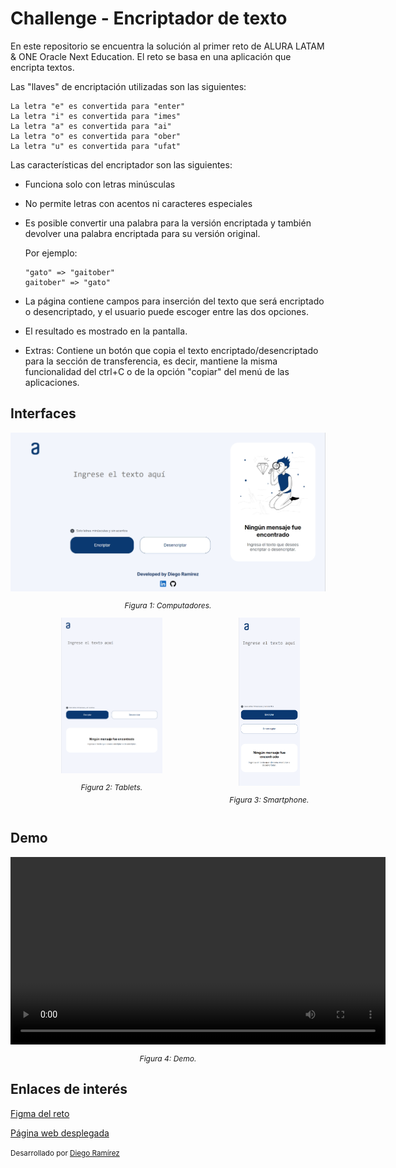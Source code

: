 # Challenge - Encriptador de texto 

En este repositorio se encuentra la solución al primer reto de ALURA LATAM & ONE Oracle Next Education. El reto se basa en una aplicación que encripta textos.

Las "llaves" de encriptación utilizadas son las siguientes:
```
La letra "e" es convertida para "enter"
La letra "i" es convertida para "imes"
La letra "a" es convertida para "ai"
La letra "o" es convertida para "ober"
La letra "u" es convertida para "ufat"
```

Las características del encriptador son las siguientes:

- Funciona solo con letras minúsculas

- No permite letras con acentos ni caracteres especiales

- Es posible convertir una palabra para la versión encriptada y también devolver una palabra encriptada para su versión original.

  Por ejemplo:
  ```
  "gato" => "gaitober"
  gaitober" => "gato"
  ```
- La página contiene campos para inserción del texto que será encriptado o desencriptado, y el usuario puede escoger entre las dos opciones.

- El resultado es mostrado en la pantalla.

- Extras:
  Contiene un botón que copia el texto encriptado/desencriptado para la sección de transferencia, es decir, mantiene la misma funcionalidad del ctrl+C o de la opción "copiar" del menú de las aplicaciones.

## Interfaces
<img src="assets/pc.png" alt="Computador">
<p style="text-align: center; font-size: 12px"><em>Figura 1: Computadores.</em></p>
<div style="display: flex; text-align: center">
  <div style="height: 100%">
    <img src="assets/tablet.png" alt="Tablet" width="50%">
    <p style="text-align: center; font-size: 12px"><em>Figura 2: Tablets.</em></p>
  </div>
  <div style="height: 100%">
    <img src="assets/smartphone.png" alt="Smartphone" width="54%">
    <p style="text-align: center; font-size: 12px"><em>Figura 3: Smartphone.</em></p>
  </div>
</div>

## Demo
<video width="600" controls>
  <source src="assets/demo.mp4" type="video/mp4">
  Tu navegador no soporta la etiqueta de video.
</video>
<p style="text-align: center; font-size: 12px"><em>Figura 4: Demo.</em></p>

## Enlaces de interés

[Figma del reto](https://www.figma.com/design/trP3p5nEh7XUyB3n2bomjP/Alura-Challenge---Desaf%C3%ADo-1---L%C3%B3gica?node-id=0-1&t=J3eaw8cZjFaQHPC0-0)

[Página web desplegada](https://text-encrypter-vert.vercel.app/)


<small>Desarrollado por [Diego Ramírez](https://github.com/dieramirezma)</small>